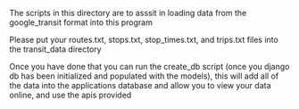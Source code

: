 The scripts in this directory are to asssit in loading data from the google_transit format into this program

Please put your routes.txt, stops.txt, stop_times.txt, and trips.txt files into the transit_data directory

Once you have done that you can run the create_db script (once you django db has been initialized and populated with the models), this
will add all of the data into the applications database and allow you to view your data online, and use the apis provided
